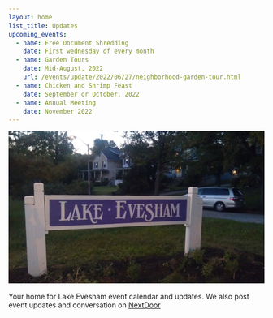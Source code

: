 ```yaml
---
layout: home
list_title: Updates
upcoming_events:
  - name: Free Document Shredding
    date: First wednesday of every month
  - name: Garden Tours
    date: Mid-August, 2022
    url: /events/update/2022/06/27/neighborhood-garden-tour.html
  - name: Chicken and Shrimp Feast
    date: September or October, 2022
  - name: Annual Meeting
    date: November 2022
---
```


![Lake Evesham Neighborhood Sign](/img/sign.jpg)

Your home for Lake Evesham event calendar and updates. We also post event updates and conversation on [NextDoor](https://nextdoor.com)
